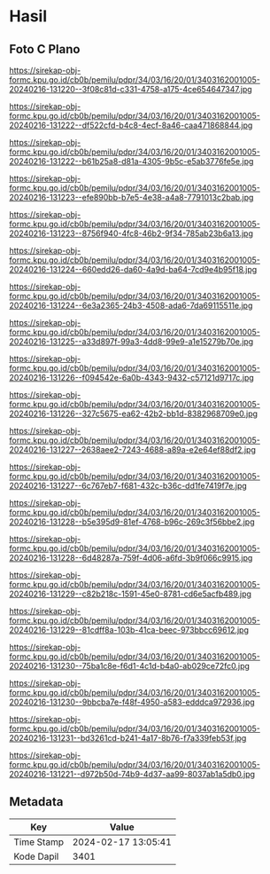 # Hasil

## Foto C Plano

https://sirekap-obj-formc.kpu.go.id/cb0b/pemilu/pdpr/34/03/16/20/01/3403162001005-20240216-131220--3f08c81d-c331-4758-a175-4ce654647347.jpg

https://sirekap-obj-formc.kpu.go.id/cb0b/pemilu/pdpr/34/03/16/20/01/3403162001005-20240216-131222--df522cfd-b4c8-4ecf-8a46-caa471868844.jpg

https://sirekap-obj-formc.kpu.go.id/cb0b/pemilu/pdpr/34/03/16/20/01/3403162001005-20240216-131222--b61b25a8-d81a-4305-9b5c-e5ab3776fe5e.jpg

https://sirekap-obj-formc.kpu.go.id/cb0b/pemilu/pdpr/34/03/16/20/01/3403162001005-20240216-131223--efe890bb-b7e5-4e38-a4a8-7791013c2bab.jpg

https://sirekap-obj-formc.kpu.go.id/cb0b/pemilu/pdpr/34/03/16/20/01/3403162001005-20240216-131223--8756f940-4fc8-46b2-9f34-785ab23b6a13.jpg

https://sirekap-obj-formc.kpu.go.id/cb0b/pemilu/pdpr/34/03/16/20/01/3403162001005-20240216-131224--660edd26-da60-4a9d-ba64-7cd9e4b95f18.jpg

https://sirekap-obj-formc.kpu.go.id/cb0b/pemilu/pdpr/34/03/16/20/01/3403162001005-20240216-131224--6e3a2365-24b3-4508-ada6-7da69115511e.jpg

https://sirekap-obj-formc.kpu.go.id/cb0b/pemilu/pdpr/34/03/16/20/01/3403162001005-20240216-131225--a33d897f-99a3-4dd8-99e9-a1e15279b70e.jpg

https://sirekap-obj-formc.kpu.go.id/cb0b/pemilu/pdpr/34/03/16/20/01/3403162001005-20240216-131226--f094542e-6a0b-4343-9432-c57121d9717c.jpg

https://sirekap-obj-formc.kpu.go.id/cb0b/pemilu/pdpr/34/03/16/20/01/3403162001005-20240216-131226--327c5675-ea62-42b2-bb1d-8382968709e0.jpg

https://sirekap-obj-formc.kpu.go.id/cb0b/pemilu/pdpr/34/03/16/20/01/3403162001005-20240216-131227--2638aee2-7243-4688-a89a-e2e64ef88df2.jpg

https://sirekap-obj-formc.kpu.go.id/cb0b/pemilu/pdpr/34/03/16/20/01/3403162001005-20240216-131227--6c767eb7-f681-432c-b36c-dd1fe7419f7e.jpg

https://sirekap-obj-formc.kpu.go.id/cb0b/pemilu/pdpr/34/03/16/20/01/3403162001005-20240216-131228--b5e395d9-81ef-4768-b96c-269c3f56bbe2.jpg

https://sirekap-obj-formc.kpu.go.id/cb0b/pemilu/pdpr/34/03/16/20/01/3403162001005-20240216-131228--6d48287a-759f-4d06-a6fd-3b9f066c9915.jpg

https://sirekap-obj-formc.kpu.go.id/cb0b/pemilu/pdpr/34/03/16/20/01/3403162001005-20240216-131229--c82b218c-1591-45e0-8781-cd6e5acfb489.jpg

https://sirekap-obj-formc.kpu.go.id/cb0b/pemilu/pdpr/34/03/16/20/01/3403162001005-20240216-131229--81cdff8a-103b-41ca-beec-973bbcc69612.jpg

https://sirekap-obj-formc.kpu.go.id/cb0b/pemilu/pdpr/34/03/16/20/01/3403162001005-20240216-131230--75ba1c8e-f6d1-4c1d-b4a0-ab029ce72fc0.jpg

https://sirekap-obj-formc.kpu.go.id/cb0b/pemilu/pdpr/34/03/16/20/01/3403162001005-20240216-131230--9bbcba7e-f48f-4950-a583-edddca972936.jpg

https://sirekap-obj-formc.kpu.go.id/cb0b/pemilu/pdpr/34/03/16/20/01/3403162001005-20240216-131231--bd3261cd-b241-4a17-8b76-f7a339feb53f.jpg

https://sirekap-obj-formc.kpu.go.id/cb0b/pemilu/pdpr/34/03/16/20/01/3403162001005-20240216-131221--d972b50d-74b9-4d37-aa99-8037ab1a5db0.jpg


## Metadata

| Key        | Value               |
| ---------- | ------------------- |
| Time Stamp | 2024-02-17 13:05:41 |
| Kode Dapil | 3401                |



